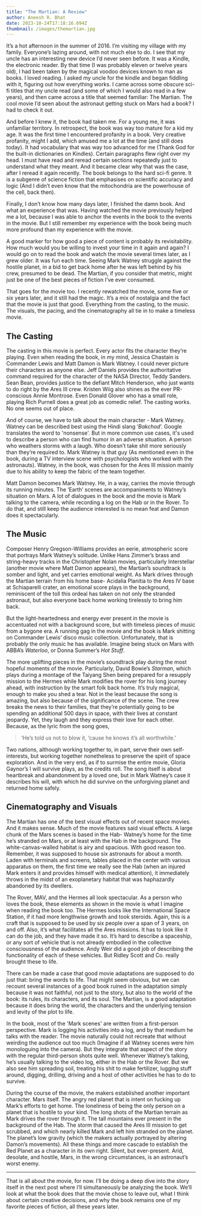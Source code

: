 ```yaml
---
title: "The Martian: A Review"
author: Aneesh R. Bhat
date: 2023-10-24T17:18:16.694Z
thumbnail: /images/themartian.jpg
---
```

It’s a hot afternoon in the summer of 2016. I’m visiting my village with my family. Everyone’s lazing around, with not much else to do. I see that my uncle has an interesting new device I’d never seen before. It was a Kindle, the electronic reader. By that time (I was probably eleven or twelve years old), I had been taken by the magical voodoo devices known to man as books. I loved reading. I asked my uncle for the kindle and began fiddling with it, figuring out how everything works. I came across some obscure sci-fi titles that my uncle read (and some of which I would also read in a few years), and then came across a title that seemed familiar: The Martian. The cool movie I’d seen about the astronaut getting stuck on Mars had a book? I had to check it out.

And before I knew it, the book had taken me. For a young me, it was unfamiliar territory. In retrospect, the book was way too mature for a kid my age. It was the first time I encountered profanity in a book. Very creative profanity, might I add, which amused me a lot at the time (and still does today). It had vocabulary that was way too advanced for me (Thank God for the built-in dictionaries on Kindles). Certain paragraphs flew right over my head. I must have read and reread certain sections repeatedly just to understand what they meant. And it became clear why that was the case, after I reread it again recently. The book belongs to the hard sci-fi genre. It is a subgenre of science fiction that emphasises on scientific accuracy and logic (And I didn’t even know that the mitochondria are the powerhouse of the cell, back then).

Finally, I don’t know how many days later, I finished the damn book. And what an experience that was. Having watched the movie previously helped me a lot, because I was able to anchor the events in the book to the events in the movie. But I still remember my experience with the book being much more profound than my experience with the movie. 

A good marker for how good a piece of content is probably its revisitability. How much would you be willing to invest your time in it again and again? I would go on to read the book and watch the movie several times later, as I grew older. It was fun each time. Seeing Mark Watney struggle against the hostile planet, in a bid to get back home after he was left behind by his crew, presumed to be dead. The Martian, if you consider that metric, might just be one of the best pieces of fiction I’ve ever consumed.

That goes for the movie too. I recently rewatched the movie, some five or six years later, and it still had the magic. It’s a mix of nostalgia and the fact that the movie is just that good. Everything from the casting, to the music. The visuals, the pacing, and the cinematography all tie in to make a timeless movie. 

## The Casting

The casting in this movie is perfect. Every actor fits the character they’re playing. Even when reading the book, in my mind, Jessica Chastain is Commander Lewis and Matt Damon is Mark Watney. I could never picture their characters as anyone else. Jeff Daniels provides the authoritative command required for the character of the NASA Director, Teddy Sanders. Sean Bean, provides justice to the defiant Mitch Henderson, who just wants to do right by the Ares III crew. Kristen Wiig also shines as the ever PR-conscious Annie Montrose. Even Donald Glover who has a small role, playing Rich Purnell does a great job as comedic relief. The casting works. No one seems out of place.

And of course, we have to talk about the main character - Mark Watney. Watney can be described best using the Hindi slang ‘*Bakchod*’. Google translates the word to 'nonsense'. But in more common use cases, it's used to describe a person who can find humor in an adverse situation. A person who weathers storms with a laugh. Who doesn’t take shit more seriously than they’re required to. Mark Watney is that guy (As mentioned even in the book, during a TV interview scene with psychologists who worked with the astronauts). Watney, in the book, was chosen for the Ares III mission mainly due to his ability to keep the fabric of the team together. 

Matt Damon becomes Mark Watney. He, in a way, carries the movie through its running minutes. The ‘Earth’ scenes are accompaniments to Watney’s situation on Mars. A lot of dialogues in the book and the movie is Mark talking to the camera, while recording a log on the Hab or in the Rover. To do that, and still keep the audience interested is no mean feat and Damon does it spectacularly.

## The Music

Composer Henry Gregson-Williams provides an eerie, atmospheric score that portrays Mark Watney’s solitude. Unlike Hans Zimmer’s brass and string-heavy tracks in the Christopher Nolan movies, particularly Interstellar (another movie where Matt Damon appears), the Martian’s soundtrack is somber and light, and yet carries emotional weight. As Mark drives through the Martian terrain from his home base- Acidalia Planitia to the Ares IV base at Schiaparelli crater, an emotional score plays in the background, reminiscent of the toll this ordeal has taken on not only the stranded astronaut, but also everyone back home working tirelessly to bring him back. 

But the light-heartedness and energy ever present in the movie is accentuated not with a background score, but with timeless pieces of music from a bygone era. A running gag in the movie and the book is Mark shitting on Commander Lewis’ disco music collection. Unfortunately, that is probably the only music he has available. Imagine being stuck on Mars with ABBA’s *Waterloo*, or Donna Summer’s *Hot Stuff*.

The more uplifting pieces in the movie’s soundtrack play during the most hopeful moments of the movie. Particularly, David Bowie’s *Starman*, which plays during a montage of the Taiyang Shen being prepared for a resupply mission to the Hermes while Mark modifies the rover for his long journey ahead, with instruction by the smart folk back home. It’s truly magical, enough to make you shed a tear. Not in the least because the song is amazing, but also because of the significance of the scene. The crew breaks the news to their families, that they’re potentially going to be spending an additional 500 days in space, with their lives at constant jeopardy. Yet, they laugh and they express their love for each other. Because, as the lyric from the song goes,

> ‘He’s told us not to blow it, ‘cause he knows it’s all worthwhile.’  

Two nations, although working together to, in part, serve their own self-interests, but working together nonetheless to preserve the spirit of space exploration. 
And in the very end, as if to surmise the entire movie, Gloria Gaynor’s I will survive plays, as the credits roll. The song itself is about heartbreak and abandonment by a loved one, but in Mark Watney’s case it describes his will, with which he did survive on the unforgiving planet and returned home safely.

## Cinematography and Visuals

The Martian has one of the best visual effects out of recent space movies. And it makes sense. Much of the movie features said visual effects. 
A large chunk of the Mars scenes is based in the Hab- Watney’s home for the time he’s stranded on Mars, or at least with the Hab in the background. The white-canvas-walled habitat is airy and spacious. With good reason too. Remember, it was supposed to house six astronauts for about a month. Laden with terminals and screens, tables placed in the center with various apparatus on them, the first time we really see the Hab (when an injured Mark enters it and provides himself with medical attention), it immediately throws in the midst of an exoplanetary habitat that was haphazardly abandoned by its dwellers. 

The Rover, MAV, and the Hermes all look spectacular. As a person who loves the book, these elements as shown in the movie is what I imagine when reading the book too. The Hermes looks like the International Space Station, if it had more lengthwise growth and took steroids. Again, this is a craft that is supposed to be used by six people over a span of 3 years, on and off. Also, it’s what facilitates all the Ares missions. It has to look like it can do the job, and they have made it so. It’s hard to describe a spaceship, or any sort of vehicle that is not already embodied in the collective consciousness of the audience. Andy Weir did a good job of describing the functionality of each of these vehicles. But Ridley Scott and Co. really brought these to life. 

There can be made a case that good movie adaptations are supposed to do just that: bring the words to life. That might seem obvious, but we can recount several instances of a good book ruined in the adaptation simply because it was not faithful, not just to the story, but also to the world of the book: its rules, its characters, and its soul. The Martian, is a good adaptation because it does bring the world, the characters and the underlying tension and levity of the plot to life. 

In the book, most of the 'Mark scenes' are written from a first-person perspective. Mark is logging his activities into a log, and by that medium he talks with the reader. The movie naturally could not recreate that without weirding the audience out too much (Imagine if all Watney scenes were him monologuing into the camera). But they integrate that aspect of the story with the regular third-person shots quite well. Whenever Watney’s talking, he’s usually talking to the video log, either in the Hab or the Rover. But we also see him spreading soil, treating his shit to make fertilizer, lugging stuff around, digging, drilling, driving and a host of other activities he has to do to survive. 

During the course of the movie, the makers established another important character. Mars itself. The angry red planet that is intent on fucking up Mark’s efforts to get home. The loneliness of being the only person on a planet that is hostile to your kind. The long shots of the Martian terrain as Mark drives the rover through it. The tall mountains ever present in the background of the Hab. The storm that caused the Ares III mission to get scrubbed, and which nearly killed Mark and left him stranded on the planet. The planet’s low gravity (which the makers actually portrayed by altering Damon’s movements). All these things and more cascade to establish the Red Planet as a character in its own right. Silent, but ever-present. Arid, desolate, and hostile, Mars, in the wrong circumstances, is an astronaut’s worst enemy.

<hr>

That is all about the movie, for now. I’ll be doing a deep dive into the story itself in the next post where I’ll simultaneously be analyzing the book. We’ll look at what the book does that the movie chose to leave out, what I think about certain creative decisions, and why the book remains one of my favorite pieces of fiction, all these years later.